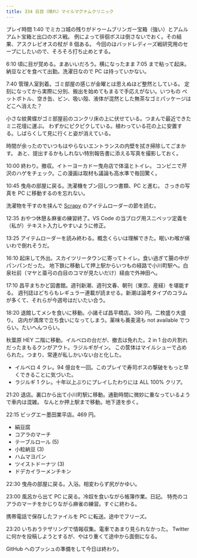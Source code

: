 ```yaml
---
title: 334 日目（晴れ）マイルマグナムクリニック
---
```


プレイ時間 1:40 でミカコ城の残りがドゥームブリンガー宝箱（強い）とアムルアムト宝箱と出口のボス戦。
例によって徘徊ボスは倒さないでおく。その結果、アスクレピオスの杖が 8 個ある。
今回のはバッドレディーズ戦研究用のセーブにしたいので、そろそろ打ち止めとする。

6:10 頃に目が覚める。まあいいだろう。横になったまま 7:05 まで粘って起床。
納豆などを食べて出勤。洗濯日なので PC は持っていかない。

7:40 管理人室到着。ゴミ部屋の感じが金曜とは思えぬほど整然としている。
定刻になってから実際に分別、搬出を始めてもまるで手応えがない。いつもの
ペットボトル、空き缶、ビン、吸い殻、液体が混然とした無茶なゴミパッケージはどこへ消えた？

小さな紋黄蝶がゴミ部屋前のコンクリ床の上に伏せている。つまんで最近できたミニ花壇に運ぶ。
わずかにピクピクしている。植わっている花の上に安置する。しばらくして見に行くと姿が消えている。

時間が余ったのでいつもはやらないエントランスの内壁を拭き掃除してごまかす。
あと、提出するかもしれない特別報告書に添える写真を撮影しておく。

10:00 終わり。撤収。イトーヨーカドー曳舟店で体温とトイレ。
コンビニで芹沢のハゲをチェック。この漫画は取材も議論も高水準で毎回驚く。

10:45 曳舟の部屋に戻る。洗濯機をブン回しつつ書類、PC と進む。
さっきの写真を PC に移動するのを忘れない。

洗濯物を干すのを挟んで [Scrapy] のアイテムローダーの節を読む。

12:35 おやつ休憩＆麻雀の練習終了。VS Code の当ブログ用スニペッツ定義を（私が）テキスト入力しやすいように修正。

13:25 アイテムローダーを読み終わる。概念くらいは理解できた。眠いわ喉が痛いわで倒れそうだ。

16:10 起床して外出。スカイツリータウンに寄ってトイレ。食い過ぎて腸の中がパンパンだった。
地下鉄に移動して押上駅からいつもの経路で小川町駅へ。白泉社前（マヤと亜弓の白目のコマが見たいだけ）経由で外神田へ。

17:10 昌平まちかど図書館。週刊新潮、週刊文春、朝刊（東京、産経）を堪能する。
週刊誌はどちらもレギュラー連載が読ませる。新潮は論考タイプのコラムが多くて、それらが今週号はだいたい合う。

18:20 退館してメシを食いに移動。小諸そば昌平橋店。380 円。二枚盛り大盛り。
店内が満席で立ち食いになってしまう。薬味も蕎麦湯も not available でつらい。たいへんつらい。

秋葉原 HEY 二階に移動。イルベロの台だが、撤去は免れた。2 in 1 台の片割れだったまもるクンがアウト。ラジルギがイン。
この筐体はマイルシューで占められた。つまり、常連が私しかいない台と化した。

* イルベロ 4 クレ。94 億台を一回。このプレイで寿司ボスの撃破をもっと早くできることに気づいた。
* ラジルギ 1 クレ。十年以上ぶりにプレイしたわりには ALL 100% クリア。

21:20 退店。裏口から出て小川町駅に移動。通勤時間に微妙に重なっているようで車内は混雑。
なんとか押上駅まで移動。地下道を歩く。

22:15 ビッグエー墨田業平店。469 円。

* 絹豆腐
* コアラのマーチ
* テーブルロール (5)
* 小粒納豆 (3)
* ハムマヨパン
* ツイストドーナツ (3)
* ドデカイラーメンチキン

22:30 曳舟の部屋に戻る。入浴。相変わらず尻がかゆい。

23:00 風呂から出て PC に戻る。冷奴を食いながら帳簿作業。日記。
特売のコアラのマーチをかじりながら麻雀の練習。すぐに終わる。

携帯電話で保存したファイルを PC に転送。途中でフリーズ。

23:20 いちおうテザリングで情報収集。電車であまり見られなかった。
Twitter に何かを投稿しようとするが、やはり重くて途中から面倒になる。

GitHub へのプッシュの準備をして今日は終わり。

[scrapy]: https://scrapy.org/
